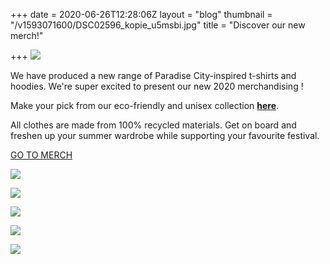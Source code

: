 +++
date = 2020-06-26T12:28:06Z
layout = "blog"
thumbnail = "/v1593071600/DSC02596_kopie_u5msbi.jpg"
title = "Discover our new merch!"

+++
![](https://res.cloudinary.com/dxswtxauo/image/upload/w_1000/f_auto/v1593071600/DSC02596_kopie_u5msbi.jpg)

We have produced a new range of Paradise City-inspired t-shirts and  
hoodies. We're super excited to present our new 2020 merchandising !

Make your pick from our eco-friendly and unisex collection [**here**](https://paradisecitystore.be/).

All clothes are made from 100% recycled materials. Get on board and freshen up your summer wardrobe while supporting your favourite festival.

<a class="btn" href="https://paradisecitystore.be/"> GO TO MERCH </a>

![](https://res.cloudinary.com/dxswtxauo/image/upload/w_1000/f_auto/v1593078014/DSC02731_kopie_rwaivx.jpg)

![](https://res.cloudinary.com/dxswtxauo/image/upload/w_1000/f_auto/v1593077917/DSC02891-Edit-2_kopie_fdnuiu.jpg)

![](https://res.cloudinary.com/dxswtxauo/image/upload/w_1000/f_auto/v1593077993/DSC02755-Edit-Edit_kopie_hpd7pa.jpg)

![](https://res.cloudinary.com/dxswtxauo/image/upload/w_1000/f_auto/v1593077943/DSC02634-Edit-Edit-2_kopie_yqdhca.jpg)

![](https://res.cloudinary.com/dxswtxauo/image/upload/w_1000/f_auto/v1593077921/DSC02870-Edit_kopie_ota3i4.jpg)